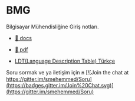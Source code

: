 # BMG
Bilgisayar Mühendisliğine Giriş notları.

* [:notebook: docs](/doc/)

* [:page_facing_up: pdf](https://github.com/PAU-Projects/BMG/blob/master/doc/)
* [LDT(Language Description Table) Türkçe](https://github.com/PAU-Projects/BMG/blob/master/doc/tr/LDT_tr.md)

Soru sormak ve ya iletişim için :on: [![Join the chat at https://gitter.im/smehemmed/Soru](https://badges.gitter.im/Join%20Chat.svg)](https://gitter.im/smehemmed/Soru)
